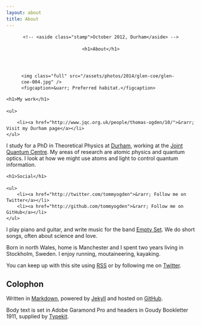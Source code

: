 ```yaml
---
layout: about
title: About
---
```


<header>

    <!-- <aside class="stamp">October 2012, Durham</aside> -->

    <h1>About</h1>

</header>

<figure>

    <img class="full" src="/assets/photos/2014/glen-coe/glen-coe-004.jpg" />
    <figcaption>&uarr; Preferred habitat.</figcaption>
                
</figure>

<aside class="sidebox">

    <h1>My work</h1>

    <ul>
<!--         <li><a href="/research/">Research in Physics</a></li> -->
        <li><a href="http://www.jqc.org.uk/people/thomas-ogden/10/">&rarr; Visit my Durham page</a></li>
    </ul>

</aside>

I study for a PhD in Theoretical Physics at [Durham](http://www.durham.ac.uk/), working at the [Joint Quantum Centre](http://www.jqc.org.uk). My areas of research are atomic physics and quantum optics. I look at how we might use atoms and light to control quantum information.

<aside class="sidebox">

    <h1>Social</h1>

    <ul>   
        <li><a href="http://twitter.com/tommyogden">&rarr; Follow me on Twitter</a></li>
        <li><a href="http://github.com/tommyogden">&rarr; Follow me on GitHub</a></li>         
    </ul>

</aside>

I play piano and guitar, and write music for the band [Empty Set](http://emptyset.co.uk/). We do short songs, often about science and love.

Born in north Wales, home is Manchester and I spent two years living in Stockholm, Sweden. I enjoy running, moutaineering, kayaking.

You can keep up with this site using [RSS](/atom.xml) or by following me on [Twitter](http://twitter.com/tommyogden).

## Colophon

Written in [Markdown](http://daringfireball.net/projects/markdown/), powered by [Jekyll](http://github.com/mojombo/jekyll) and hosted on [GitHub](http://pages.github.com/).

Body text is set in Adobe Garamond Pro and headers in Goudy Bookletter 1911, supplied by [Typekit](https://typekit.com/).
